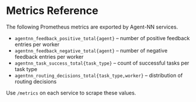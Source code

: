 # Metrics Reference

The following Prometheus metrics are exported by Agent-NN services.

- `agentnn_feedback_positive_total{agent}` – number of positive feedback entries per worker
- `agentnn_feedback_negative_total{agent}` – number of negative feedback entries per worker
- `agentnn_task_success_total{task_type}` – count of successful tasks per task type
- `agentnn_routing_decisions_total{task_type,worker}` – distribution of routing decisions

Use `/metrics` on each service to scrape these values.
